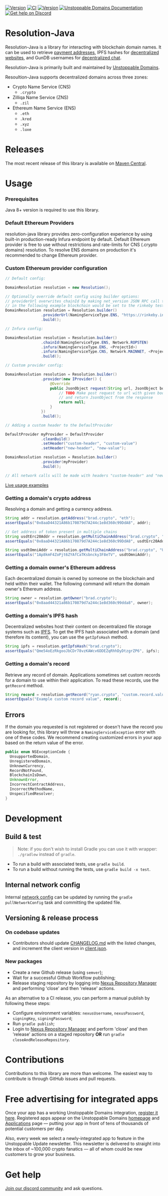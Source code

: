 [![Version](https://img.shields.io/maven-central/v/com.unstoppabledomains/resolution)](https://search.maven.org/artifact/com.unstoppabledomains/resolution)
[![CI](https://github.com/unstoppabledomains/resolution-java/workflows/Build%20%26%20test/badge.svg?branch=master)](https://github.com/unstoppabledomains/resolution-java/actions)
[![Version](https://img.shields.io/github/license/unstoppabledomains/resolution-java)](LICENSE)
[![Unstoppable Domains Documentation](https://img.shields.io/badge/docs-unstoppabledomains.com-blue)](https://docs.unstoppabledomains.com/)
[![Get help on Discord](https://img.shields.io/badge/Get%20help%20on-Discord-blueviolet)](https://discord.gg/b6ZVxSZ9Hn)

# Resolution-Java

Resolution-Java is a library for interacting with blockchain domain names. It can be used to retrieve [payment addresses](https://unstoppabledomains.com/features#Add-Crypto-Addresses), IPFS hashes for [decentralized websites](https://unstoppabledomains.com/features#Build-Website), and GunDB usernames for [decentralized chat](https://unstoppabledomains.com/chat).

Resolution-Java is primarily built and maintained by [Unstoppable Domains](https://unstoppabledomains.com/).

Resoultion-Java supports decentralized domains across three zones:

- Crypto Name Service (CNS)
  - `.crypto`
- Zilliqa Name Service (ZNS)
  - `.zil`
- Ethereum Name Service (ENS)
  - `.eth`
  - `.kred`
  - `.xyz`
  - `.luxe`

# Releases

The most recent release of this library is available on [Maven Central](https://search.maven.org/artifact/com.unstoppabledomains/resolution). 

# Usage

### Prerequisites

Java 8+ version is required to use this library.  

### Default Ethereum Providers
resolution-java library provides zero-configuration experience by using built-in production-ready Infura endpoint by default.
Default Ethereum provider is free to use without restrictions and rate-limits for CNS (.crypto domains) resolution.
To resolve ENS domains on production it's recommended to change Ethereum provider.

### Custom Ethereum provider configuration
 
```java
// Default config: 

DomainResolution resolution = new Resolution(); 

// Optionally override default config using builder options:
// providerUrl overwrites chainId by making net_version JSON RPC call to the provider
// in the following example blockchain would be set to the rinkeby testnet
DomainResolution resolution = Resolution.builder()
                .providerUrl(NamingServiceType.ENS, "https://rinkeby.infura.io/v3/e0c0cb9d12c440a29379df066de587e6")
                .build(); 

// Infura config:

DomainResolution resolution = Resolution.builder()
                .chainId(NamingServiceType.ENS, Network.ROPSTEN)
                .infura(NamingServiceType.ENS, <ProjectId>)
                .infura(NamingServiceType.CNS, Network.MAINNET, <ProjectId>)
                .build();

// Custom provider config:

DomainResolution resolution = Resolution.builder()
                .provider(new IProvider() {      
                    @Override
                    public JsonObject request(String url, JsonObject body) throws IOException {
                        // TODO Make post request to url with given body 
                        // and return JsonObject from the response
                        return null;
                    }
                })
                .build();

// Adding a custom header to the DefaultProvider

DefaultProvider myProvider = DefaultProvider
                .cleanBuild()
                .setHeader("custom-header", "custom-value")
                .setHeader("new-header", "new-value");

DomainResolution resolution = Resolution.builder()
                .provider(myProvider)
                .build();

// All network calls will be made with headers "custom-header" and "new-header" instead of default ones

```

[Live usage examples](samples.md)

### Getting a domain's crypto address

Resolving a domain and getting a currency address.

```java
String addr = resolution.getAddress("brad.crypto", "eth");
assertEquals("0x8aaD44321A86b170879d7A244c1e8d360c99DdA8", addr);

// Get address of token present in multiple chains
String usdtErc20Addr = resolution.getMultiChainAddress("brad.crypto", "USDT", "ERC20");
assertEquals("0x8aaD44321A86b170879d7A244c1e8d360c99DdA8", usdtErc20Addr);

String usdtOmniAddr = resolution.getMultiChainAddress("brad.crypto", "USDT", "OMNI");
assertEquals("1Ap8kmF4ZoPjt6ZYAfCaTKsbncky3F8eTV", usdtOmniAddr);
```

### Getting a domain owner's Ethereum address

Each decentralized domain is owned by someone on the blockchain and held within their wallet. The following command will return the domain owner's Ethereum address.

```java
String owner = resolution.getOwner("brad.crypto");
assertEquals("0x8aad44321a86b170879d7a244c1e8d360c99dda8", owner);
```

### Getting a domain's IPFS hash

Decentralized websites host their content on decentralized file storage systems such as [IPFS](http://ipfs.io/). 
To get the IPFS hash associated with a domain (and therefore its content), you can use the `getIpfsHash` method.

```java
String ipfs = resolution.getIpfsHash("brad.crypto");
assertEquals("Qme54oEzRkgooJbCDr78vzKAWcv6DDEZqRhhDyDtzgrZP6", ipfs);
```

### Getting a domain's record

Retrieve any record of domain. Applications sometimes set custom records for a domain to use within their application. To read these records, use the `getRecord` method.

```java
String record = resolution.getRecord("ryan.crypto", "custom.record.value");
assertEquals("Example custom record value", record);
```

## Errors

If the domain you requested is not registered or doesn't have the record you are looking for, this library will throw a `NamingServiceException` error with one of these codes. We recommend creating customized errors in your app based on the return value of the error.

```java
public enum NSExceptionCode {
  UnsupportedDomain,
  UnregisteredDomain,
  UnknownCurrency,
  RecordNotFound,
  BlockchainIsDown,
  UnknownError,
  IncorrectContractAddress,
  IncorrectMethodName,
  UnspecifiedResolver;
}
```

# Development

## Build & test

> Note: if you don't wish to install Gradle you can use it with wrapper: `./gradlew` instead of `gradle`.

- To run a build with associated tests, use `gradle build`.
- To run a build without running the tests, use `gradle build -x test`.

## Internal network config

Internal [network config](src/main/resources/com/unstoppabledomains/config/network/network-config.json) 
can be updated by running the `gradle pullNetworkConfig` task and committing the updated file.

## Versioning & release process

### On codebase updates

- Contributors should update [CHANGELOG.md](CHANGELOG.md) with the listed changes, and increment the client version in [client.json](src/main/resources/com/unstoppabledomains/client/client.json).

### New packages

- Create a new Github release (using `semver`);
- Wait for a successful Github Workflow publishing;
- Release staging repository by logging into [Nexus Repository Manager](https://oss.sonatype.org/) and
 performing 'close' and then 'release' actions.

As an alternative to a CI release, you can perform a manual publish by following these steps:

- Configure environment variables: `nexusUsername`, `nexusPassword`, `signingKey`, `signingPassword`;
- Run `gradle publish`;
- Login to [Nexus Repository Manager](https://oss.sonatype.org/) and perform 'close' and then
  'release' actions on a staged repository **OR** run `gradle closeAndReleaseRepository`.

# Contributions

Contributions to this library are more than welcome. The easiest way to contribute is through GitHub issues and pull requests.

# Free advertising for integrated apps

Once your app has a working Unstoppable Domains integration, [register it here](https://unstoppabledomains.com/app-submission). Registered apps appear on the Unstoppable Domains [homepage](https://unstoppabledomains.com/) and [Applications](https://unstoppabledomains.com/apps) page — putting your app in front of tens of thousands of potential customers per day.

Also, every week we select a newly-integrated app to feature in the Unstoppable Update newsletter. This newsletter is delivered to straight into the inbox of ~100,000 crypto fanatics — all of whom could be new customers to grow your business.

# Get help
[Join our discord community](https://discord.com/invite/b6ZVxSZ9Hn) and ask questions.  

